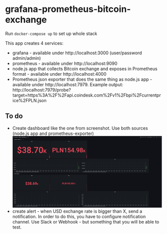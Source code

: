# grafana-prometheus-bitcoin-exchange

Run `docker-compose up` to set up whole stack

This app creates 4 services:
* grafana - available under http://localhost:3000 (user/password admin/admin)
* prometheus - available under http://localhost:9090
* node.js app that collects Bitcoin exchange and exposes in Prometheus format - available under http://localhost:4000
* Prometheus json exporter that does the same thing as node.js app - available under http://localhost:7979. Example output: http://localhost:7979/probe?target=https%3A%2F%2Fapi.coindesk.com%2Fv1%2Fbpi%2Fcurrentprice%2FPLN.json

## To do

* Create dashboard like the one from screenshot. Use both sources (node.js app and prometheus-exporter)
![dashboard.png](dashboard.png)
* create alert - when USD exchange rate is bigger than X, send a notification. In order to do this, you have to configure notification channel. Use Slack or Webhook - but something that you will be able to test.
